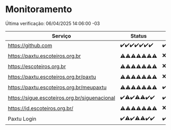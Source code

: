 # Monitoramento

Última verificação: 06/04/2025 14:06:00 -03

|Serviço|Status|Últimas 24h|
|---|---|---|
|https://github.com|<span title="2025-03-30: OK=23">✔️</span><span title="2025-03-31: OK=23">✔️</span><span title="2025-04-01: OK=23">✔️</span><span title="2025-04-02: OK=23">✔️</span><span title="2025-04-03: OK=23">✔️</span><span title="2025-04-04: OK=23">✔️</span><span title="2025-04-05: OK=16">✔️</span>|<span title="05/04/2025 14:06:00 -03 : 200">✔️</span><span title="05/04/2025 15:10:00 -03 : 200">✔️</span><span title="05/04/2025 16:06:00 -03 : 200">✔️</span><span title="05/04/2025 17:08:00 -03 : 200">✔️</span><span title="05/04/2025 18:07:00 -03 : 200">✔️</span><span title="05/04/2025 19:07:00 -03 : 200">✔️</span><span title="05/04/2025 20:08:00 -03 : 200">✔️</span><span title="05/04/2025 21:47:00 -03 : 200">✔️</span><span title="05/04/2025 23:24:00 -03 : 200">✔️</span><span title="06/04/2025 00:27:00 -03 : 200">✔️</span><span title="06/04/2025 01:10:00 -03 : 200">✔️</span><span title="06/04/2025 02:08:00 -03 : 200">✔️</span><span title="06/04/2025 03:12:00 -03 : 200">✔️</span><span title="06/04/2025 04:08:00 -03 : 200">✔️</span><span title="06/04/2025 05:10:00 -03 : 200">✔️</span><span title="06/04/2025 06:08:00 -03 : 200">✔️</span><span title="06/04/2025 07:09:00 -03 : 200">✔️</span><span title="06/04/2025 08:06:00 -03 : 200">✔️</span><span title="06/04/2025 09:14:00 -03 : 200">✔️</span><span title="06/04/2025 10:15:00 -03 : 200">✔️</span><span title="06/04/2025 11:07:00 -03 : 200">✔️</span><span title="06/04/2025 12:07:00 -03 : 200">✔️</span><span title="06/04/2025 13:09:00 -03 : 200">✔️</span><span title="06/04/2025 14:06:00 -03 : 200">✔️</span>|
|https://paxtu.escoteiros.org.br|<span title="2025-03-30: OK=5, Falhas=18">⚠️</span><span title="2025-03-31: OK=4, Falhas=19">⚠️</span><span title="2025-04-01: OK=3, Falhas=20">⚠️</span><span title="2025-04-02: OK=11, Falhas=12">⚠️</span><span title="2025-04-03: OK=10, Falhas=13">⚠️</span><span title="2025-04-04: OK=11, Falhas=12">⚠️</span><span title="2025-04-05: OK=9, Falhas=7">⚠️</span>|<span title="05/04/2025 14:06:00 -03 : 403">❌</span><span title="05/04/2025 15:10:00 -03 : 403">❌</span><span title="05/04/2025 16:06:00 -03 : 403">❌</span><span title="05/04/2025 17:08:00 -03 : 200">✔️</span><span title="05/04/2025 18:07:00 -03 : 200">✔️</span><span title="05/04/2025 19:07:00 -03 : 200">✔️</span><span title="05/04/2025 20:08:00 -03 : 403">❌</span><span title="05/04/2025 21:47:00 -03 : 200">✔️</span><span title="05/04/2025 23:24:00 -03 : 403">❌</span><span title="06/04/2025 00:27:00 -03 : 403">❌</span><span title="06/04/2025 01:10:00 -03 : 403">❌</span><span title="06/04/2025 02:08:00 -03 : 200">✔️</span><span title="06/04/2025 03:12:00 -03 : 403">❌</span><span title="06/04/2025 04:08:00 -03 : 403">❌</span><span title="06/04/2025 05:10:00 -03 : 403">❌</span><span title="06/04/2025 06:08:00 -03 : 200">✔️</span><span title="06/04/2025 07:09:00 -03 : 200">✔️</span><span title="06/04/2025 08:06:00 -03 : 403">❌</span><span title="06/04/2025 09:14:00 -03 : 403">❌</span><span title="06/04/2025 10:15:00 -03 : 403">❌</span><span title="06/04/2025 11:07:00 -03 : 200">✔️</span><span title="06/04/2025 12:07:00 -03 : 200">✔️</span><span title="06/04/2025 13:09:00 -03 : 200">✔️</span><span title="06/04/2025 14:06:00 -03 : 403">❌</span>|
|https://escoteiros.org.br|<span title="2025-03-30: OK=1, Falhas=22">⚠️</span><span title="2025-03-31: OK=5, Falhas=18">⚠️</span><span title="2025-04-01: OK=2, Falhas=21">⚠️</span><span title="2025-04-02: OK=8, Falhas=15">⚠️</span><span title="2025-04-03: OK=5, Falhas=18">⚠️</span><span title="2025-04-04: OK=8, Falhas=15">⚠️</span><span title="2025-04-05: OK=1, Falhas=15">⚠️</span>|<span title="05/04/2025 14:06:00 -03 : 403">❌</span><span title="05/04/2025 15:10:00 -03 : 403">❌</span><span title="05/04/2025 16:06:00 -03 : 403">❌</span><span title="05/04/2025 17:08:00 -03 : 403">❌</span><span title="05/04/2025 18:07:00 -03 : 403">❌</span><span title="05/04/2025 19:07:00 -03 : 403">❌</span><span title="05/04/2025 20:08:00 -03 : 403">❌</span><span title="05/04/2025 21:47:00 -03 : 403">❌</span><span title="05/04/2025 23:24:00 -03 : 403">❌</span><span title="06/04/2025 00:27:00 -03 : 403">❌</span><span title="06/04/2025 01:10:00 -03 : 403">❌</span><span title="06/04/2025 02:08:00 -03 : 403">❌</span><span title="06/04/2025 03:12:00 -03 : 403">❌</span><span title="06/04/2025 04:08:00 -03 : 403">❌</span><span title="06/04/2025 05:10:00 -03 : 403">❌</span><span title="06/04/2025 06:08:00 -03 : 403">❌</span><span title="06/04/2025 07:09:00 -03 : 403">❌</span><span title="06/04/2025 08:06:00 -03 : 403">❌</span><span title="06/04/2025 09:14:00 -03 : 403">❌</span><span title="06/04/2025 10:15:00 -03 : 403">❌</span><span title="06/04/2025 11:07:00 -03 : 403">❌</span><span title="06/04/2025 12:07:00 -03 : 403">❌</span><span title="06/04/2025 13:09:00 -03 : 200">✔️</span><span title="06/04/2025 14:06:00 -03 : 403">❌</span>|
|https://paxtu.escoteiros.org.br/paxtu|<span title="2025-03-30: OK=1, Falhas=22">⚠️</span><span title="2025-03-31: OK=3, Falhas=20">⚠️</span><span title="2025-04-01: OK=9, Falhas=14">⚠️</span><span title="2025-04-02: OK=3, Falhas=20">⚠️</span><span title="2025-04-03: OK=9, Falhas=14">⚠️</span><span title="2025-04-04: OK=5, Falhas=18">⚠️</span><span title="2025-04-05: OK=3, Falhas=13">⚠️</span>|<span title="05/04/2025 14:06:00 -03 : 403">❌</span><span title="05/04/2025 15:10:00 -03 : 403">❌</span><span title="05/04/2025 16:06:00 -03 : 403">❌</span><span title="05/04/2025 17:08:00 -03 : 403">❌</span><span title="05/04/2025 18:07:00 -03 : 200">✔️</span><span title="05/04/2025 19:07:00 -03 : 403">❌</span><span title="05/04/2025 20:08:00 -03 : 403">❌</span><span title="05/04/2025 21:47:00 -03 : 200">✔️</span><span title="05/04/2025 23:24:00 -03 : 403">❌</span><span title="06/04/2025 00:27:00 -03 : 403">❌</span><span title="06/04/2025 01:10:00 -03 : 403">❌</span><span title="06/04/2025 02:08:00 -03 : 403">❌</span><span title="06/04/2025 03:12:00 -03 : 200">✔️</span><span title="06/04/2025 04:08:00 -03 : 403">❌</span><span title="06/04/2025 05:10:00 -03 : 403">❌</span><span title="06/04/2025 06:08:00 -03 : 403">❌</span><span title="06/04/2025 07:09:00 -03 : 403">❌</span><span title="06/04/2025 08:06:00 -03 : 403">❌</span><span title="06/04/2025 09:14:00 -03 : 403">❌</span><span title="06/04/2025 10:15:00 -03 : 403">❌</span><span title="06/04/2025 11:07:00 -03 : 403">❌</span><span title="06/04/2025 12:07:00 -03 : 403">❌</span><span title="06/04/2025 13:09:00 -03 : 403">❌</span><span title="06/04/2025 14:06:00 -03 : 403">❌</span>|
|https://paxtu.escoteiros.org.br/meupaxtu|<span title="2025-03-30: OK=1, Falhas=22">⚠️</span><span title="2025-03-31: OK=2, Falhas=21">⚠️</span><span title="2025-04-01: OK=4, Falhas=19">⚠️</span><span title="2025-04-02: OK=5, Falhas=18">⚠️</span><span title="2025-04-03: OK=6, Falhas=17">⚠️</span><span title="2025-04-04: OK=4, Falhas=19">⚠️</span><span title="2025-04-05: OK=3, Falhas=13">⚠️</span>|<span title="05/04/2025 14:06:00 -03 : 200">✔️</span><span title="05/04/2025 15:10:00 -03 : 403">❌</span><span title="05/04/2025 16:06:00 -03 : 200">✔️</span><span title="05/04/2025 17:08:00 -03 : 200">✔️</span><span title="05/04/2025 18:07:00 -03 : 403">❌</span><span title="05/04/2025 19:07:00 -03 : 403">❌</span><span title="05/04/2025 20:08:00 -03 : 200">✔️</span><span title="05/04/2025 21:47:00 -03 : 200">✔️</span><span title="05/04/2025 23:24:00 -03 : 403">❌</span><span title="06/04/2025 00:27:00 -03 : 403">❌</span><span title="06/04/2025 01:10:00 -03 : 403">❌</span><span title="06/04/2025 02:08:00 -03 : 200">✔️</span><span title="06/04/2025 03:12:00 -03 : 403">❌</span><span title="06/04/2025 04:08:00 -03 : 403">❌</span><span title="06/04/2025 05:10:00 -03 : 403">❌</span><span title="06/04/2025 06:08:00 -03 : 403">❌</span><span title="06/04/2025 07:09:00 -03 : 403">❌</span><span title="06/04/2025 08:06:00 -03 : 200">✔️</span><span title="06/04/2025 09:14:00 -03 : 200">✔️</span><span title="06/04/2025 10:15:00 -03 : 403">❌</span><span title="06/04/2025 11:07:00 -03 : 403">❌</span><span title="06/04/2025 12:07:00 -03 : 403">❌</span><span title="06/04/2025 13:09:00 -03 : 403">❌</span><span title="06/04/2025 14:06:00 -03 : 403">❌</span>|
|https://sigue.escoteiros.org.br/siguenacional|<span title="2025-03-30: OK=23">✔️</span><span title="2025-03-31: OK=22, Falhas=1">⚠️</span><span title="2025-04-01: OK=23">✔️</span><span title="2025-04-02: OK=22, Falhas=1">⚠️</span><span title="2025-04-03: OK=22, Falhas=1">⚠️</span><span title="2025-04-04: OK=23">✔️</span><span title="2025-04-05: OK=16">✔️</span>|<span title="05/04/2025 14:06:00 -03 : 200">✔️</span><span title="05/04/2025 15:10:00 -03 : 200">✔️</span><span title="05/04/2025 16:06:00 -03 : 200">✔️</span><span title="05/04/2025 17:08:00 -03 : 200">✔️</span><span title="05/04/2025 18:07:00 -03 : 200">✔️</span><span title="05/04/2025 19:07:00 -03 : 200">✔️</span><span title="05/04/2025 20:08:00 -03 : 200">✔️</span><span title="05/04/2025 21:47:00 -03 : 200">✔️</span><span title="05/04/2025 23:24:00 -03 : 200">✔️</span><span title="06/04/2025 00:27:00 -03 : 200">✔️</span><span title="06/04/2025 01:10:00 -03 : 200">✔️</span><span title="06/04/2025 02:08:00 -03 : 200">✔️</span><span title="06/04/2025 03:12:00 -03 : 200">✔️</span><span title="06/04/2025 04:08:00 -03 : 200">✔️</span><span title="06/04/2025 05:10:00 -03 : 200">✔️</span><span title="06/04/2025 06:08:00 -03 : 200">✔️</span><span title="06/04/2025 07:09:00 -03 : 200">✔️</span><span title="06/04/2025 08:06:00 -03 : 200">✔️</span><span title="06/04/2025 09:14:00 -03 : 200">✔️</span><span title="06/04/2025 10:15:00 -03 : 200">✔️</span><span title="06/04/2025 11:07:00 -03 : 200">✔️</span><span title="06/04/2025 12:07:00 -03 : 200">✔️</span><span title="06/04/2025 13:09:00 -03 : 200">✔️</span><span title="06/04/2025 14:06:00 -03 : 200">✔️</span>|
|https://id.escoteiros.org.br/|<span title="2025-03-30: OK=4, Falhas=19">⚠️</span><span title="2025-03-31: OK=5, Falhas=18">⚠️</span><span title="2025-04-01: OK=9, Falhas=14">⚠️</span><span title="2025-04-02: OK=11, Falhas=12">⚠️</span><span title="2025-04-03: OK=12, Falhas=11">⚠️</span><span title="2025-04-04: OK=10, Falhas=13">⚠️</span><span title="2025-04-05: OK=9, Falhas=7">⚠️</span>|<span title="05/04/2025 14:06:00 -03 : 403">❌</span><span title="05/04/2025 15:10:00 -03 : 200">✔️</span><span title="05/04/2025 16:06:00 -03 : 403">❌</span><span title="05/04/2025 17:08:00 -03 : 200">✔️</span><span title="05/04/2025 18:07:00 -03 : 200">✔️</span><span title="05/04/2025 19:07:00 -03 : 403">❌</span><span title="05/04/2025 20:08:00 -03 : 200">✔️</span><span title="05/04/2025 21:47:00 -03 : 403">❌</span><span title="05/04/2025 23:24:00 -03 : 403">❌</span><span title="06/04/2025 00:27:00 -03 : 200">✔️</span><span title="06/04/2025 01:10:00 -03 : 403">❌</span><span title="06/04/2025 02:08:00 -03 : 200">✔️</span><span title="06/04/2025 03:12:00 -03 : 200">✔️</span><span title="06/04/2025 04:08:00 -03 : 403">❌</span><span title="06/04/2025 05:10:00 -03 : 403">❌</span><span title="06/04/2025 06:08:00 -03 : 200">✔️</span><span title="06/04/2025 07:09:00 -03 : 403">❌</span><span title="06/04/2025 08:06:00 -03 : 403">❌</span><span title="06/04/2025 09:14:00 -03 : 200">✔️</span><span title="06/04/2025 10:15:00 -03 : 200">✔️</span><span title="06/04/2025 11:07:00 -03 : 403">❌</span><span title="06/04/2025 12:07:00 -03 : 403">❌</span><span title="06/04/2025 13:09:00 -03 : 200">✔️</span><span title="06/04/2025 14:06:00 -03 : 403">❌</span>|
|Paxtu Login|<span title="2025-03-30: OK=23">✔️</span><span title="2025-03-31: OK=22, Falhas=1">⚠️</span><span title="2025-04-01: OK=23">✔️</span><span title="2025-04-02: OK=22, Falhas=1">⚠️</span><span title="2025-04-03: OK=22, Falhas=1">⚠️</span><span title="2025-04-04: OK=23">✔️</span><span title="2025-04-05: OK=16">✔️</span>|<span title="05/04/2025 14:06:00 -03 : 200">✔️</span><span title="05/04/2025 15:10:00 -03 : 200">✔️</span><span title="05/04/2025 16:06:00 -03 : 200">✔️</span><span title="05/04/2025 17:08:00 -03 : 200">✔️</span><span title="05/04/2025 18:07:00 -03 : 200">✔️</span><span title="05/04/2025 19:07:00 -03 : 200">✔️</span><span title="05/04/2025 20:08:00 -03 : 200">✔️</span><span title="05/04/2025 21:47:00 -03 : 200">✔️</span><span title="05/04/2025 23:24:00 -03 : 200">✔️</span><span title="06/04/2025 00:27:00 -03 : 200">✔️</span><span title="06/04/2025 01:10:00 -03 : 200">✔️</span><span title="06/04/2025 02:08:00 -03 : 200">✔️</span><span title="06/04/2025 03:12:00 -03 : 200">✔️</span><span title="06/04/2025 04:08:00 -03 : 200">✔️</span><span title="06/04/2025 05:10:00 -03 : 200">✔️</span><span title="06/04/2025 06:08:00 -03 : 200">✔️</span><span title="06/04/2025 07:09:00 -03 : 200">✔️</span><span title="06/04/2025 08:06:00 -03 : 200">✔️</span><span title="06/04/2025 09:14:00 -03 : 200">✔️</span><span title="06/04/2025 10:15:00 -03 : 200">✔️</span><span title="06/04/2025 11:07:00 -03 : 200">✔️</span><span title="06/04/2025 12:07:00 -03 : 200">✔️</span><span title="06/04/2025 13:09:00 -03 : 200">✔️</span><span title="06/04/2025 14:06:00 -03 : 200">✔️</span>|
